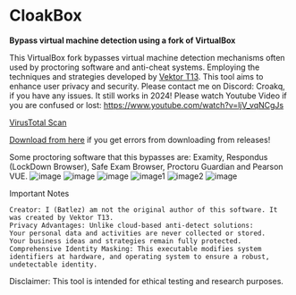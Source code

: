 # CloakBox
**Bypass virtual machine detection using a fork of VirtualBox**

This VirtualBox fork bypasses virtual machine detection mechanisms often used by proctoring software and anti-cheat systems. Employing the techniques and strategies developed by [Vektor T13](https://detect.expert/). This tool aims to enhance user privacy and security. Please contact me on Discord: Croakq, if you have any issues. It still works in 2024! Please watch Youtube Video if you are confused or lost: https://www.youtube.com/watch?v=ljV_vqNCgJs

[VirusTotal Scan](https://www.virustotal.com/gui/file/17ba6063ba20eba0ffc6538609d0cd216e015efd146e6e82e7de33e743cd8905/detection)

[Download from here](https://www.mediafire.com/file/41efgsddiwtnpkf/HiddenVM.zip/file) if you get errors from downloading from releases!

Some proctoring software that this bypasses are: Examity, Respondus (LockDown Browser), Safe Exam Browser, Proctoru Guardian and Pearson VUE.
![image](https://github.com/Batlez/HiddenVM/assets/63690709/51e1df60-4338-4da9-b5a3-ffe61c054797)
![image](https://github.com/Batlez/HiddenVM/assets/63690709/9f3ae77a-2bea-4824-bf3f-24556fb54045)
![image](https://github.com/Batlez/HiddenVM/assets/63690709/438c960f-f712-4016-8f92-0ad2c731a8bc)
![image1](https://github.com/Batlez/HiddenVM/assets/63690709/17213a48-d6f3-4f82-87ac-2cb2f6f197f4)
![image2](https://github.com/Batlez/HiddenVM/assets/63690709/47acefba-842b-4493-ad16-4709b9039dbc)
![image](https://github.com/Batlez/HiddenVM/assets/63690709/93b09350-86ad-4fb9-966c-ed1f56a12f1e)

Important Notes

    Creator: I (Batlez) am not the original author of this software. It was created by Vektor T13.
    Privacy Advantages: Unlike cloud-based anti-detect solutions:
    Your personal data and activities are never collected or stored.
    Your business ideas and strategies remain fully protected.
    Comprehensive Identity Masking: This executable modifies system identifiers at hardware, and operating system to ensure a robust, undetectable identity.

Disclaimer: This tool is intended for ethical testing and research purposes.
